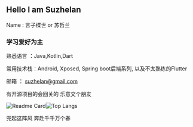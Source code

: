 ## Hello I am Suzhelan
Name : 言子楪世 or 苏哲兰

### 学习爱好为主
熟悉语言 ：Java,Kotlin,Dart  

常用技术栈：Android, Xposed, Spring boot后端系列, 以及不太熟练的Flutter

邮箱 ： suzhelan@gmail.com

有开源项目的会回关的 乐意交个朋友

![Readme Card](https://github-readme-stats-one-bice.vercel.app/api?username=suzhelan&count_private=true&show_icons=true&role=OWNER,ORGANIZATION_MEMBER,COLLABORATOR)![Top Langs](https://github-readme-stats.vercel.app/api/top-langs/?username=suzhelan&layout=compact)

兜起这阵风 奔赴千千万个春
